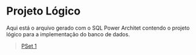 # Projeto Lógico

Aqui está o arquivo gerado com o SQL Power Architet contendo o projeto lógico para a implementação do banco de dados.

>[PSet 1](../)